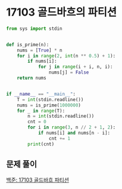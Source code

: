 # 17103 골드바흐의 파티션

```python
from sys import stdin


def is_prime(n):
    nums = [True] * n
    for i in range(2, int(n ** 0.5) + 1):
        if nums[i]:
            for j in range(i + i, n, i):
                nums[j] = False
    return nums


if __name__ == "__main__":
    T = int(stdin.readline())
    nums = is_prime(1000000)
    for _ in range(T):
        n = int(stdin.readline())
        cnt = 0
        for i in range(3, n // 2 + 1, 2):
            if nums[i] and nums[n - i]:
                cnt += 1
        print(cnt)
```



## 문제 풀이

[백준: 17103 골드바흐 파티션](https://dirmathfl.tistory.com/81)